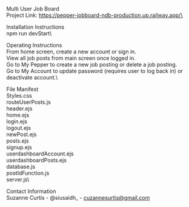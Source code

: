 Multi User Job Board\
Project Link: https://pepper-jobboard-ndb-production.up.railway.app/\

Installation Instructions\
npm run devStart\

Operating Instructions\
From home screen, create a new account or sign in.\
View all job posts from main screen once logged in.\
Go to My Pepper to create a new job posting or delete a job posting.\
Go to My Account to update password (requires user to log back in) or deactivate account.\

File Manifest\
Styles.css\
routeUserPosts.js\
header.ejs\
home.ejs\
login.ejs\
logout.ejs\
newPost.ejs\
posts.ejs\
signup.ejs\
userdashboardAccount.ejs\
userdashboardPosts.ejs\
database.js\
postIdFunction.js\
server.js\

Contact Information\
Suzanne Curtis - @siusaidh_ - cuzannesurtis@gmail.com
